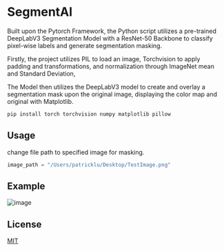 # SegmentAl

Built upon the Pytorch Framework, the Python script utilizes a pre-trained DeepLabV3 Segmentation Model with a ResNet-50 Backbone to classify pixel-wise labels and generate segmentation masking.

Firstly, the project utilizes PIL to load an image, Torchvision to apply padding and transformations, and normalization through ImageNet mean and Standard Deviation,

The Model then utilizes the DeepLabV3 model to create and overlay a segmentation mask upon the original image, displaying the color map and original with Matplotlib.


```bash
pip install torch torchvision numpy matplotlib pillow
```

## Usage
change file path to specified image for masking.
```Python
image_path = "/Users/patricklu/Desktop/TestImage.png"
```


## Example

![image](https://github.com/user-attachments/assets/ef36a49a-f547-4647-b45d-e61ff7ea630c)


## License 
[MIT](https://choosealicense.com/licenses/mit/)

